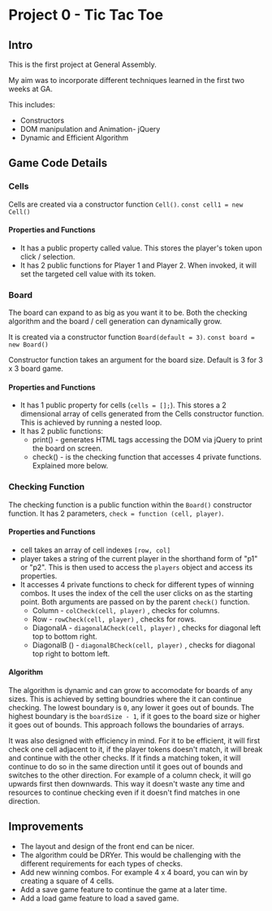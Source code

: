 # Project 0 - Tic Tac Toe
## Intro
This is the first project at General Assembly. 

My aim was to incorporate different techniques learned in the first two weeks at GA.

This includes:
* Constructors
* DOM manipulation and Animation- jQuery
* Dynamic and Efficient Algorithm

## Game Code Details
### Cells
Cells are created via a constructor function `Cell()`.
`const cell1 = new Cell()`

#### Properties and Functions
* It has a public property called value. This stores the player's token upon click / selection.
* It has 2 public functions for Player 1 and Player 2. When invoked, it will set the targeted cell value with its token.

### Board
The board can expand to as big as you want it to be. Both the checking algorithm and the board / cell generation can dynamically grow.

It is created via a constructor function `Board(default = 3)`.
`const board = new Board()`

Constructor function takes an argument for the board size. Default is 3 for 3 x 3 board game.

#### Properties and Functions
* It has 1 public property for cells (`cells = [];`). This stores a 2 dimensional array of cells generated from the Cells constructor function. This is achieved by running a nested loop.
* It has 2 public functions:
    * print() - generates HTML tags accessing the DOM via jQuery to print the board on screen.
    * check() - is the checking function that accesses 4 private functions. Explained more below.

### Checking Function
The checking function is a public function within the `Board()` constructor function. It has 2 parameters, `check = function (cell, player)`.

#### Properties and Functions
* cell takes an array of cell indexes `[row, col]`
* player takes a string of the current player in the shorthand form of "p1" or "p2". This is then used to access the `players` object and access its properties.
* It accesses 4 private functions to check for different types of winning combos. It uses the index of the cell the user clicks on as the starting point. Both arguments are passed on by the parent `check()` function.
    * Column - `colCheck(cell, player)` , checks for columns.
    * Row - `rowCheck(cell, player)` , checks for rows.
    * DiagonalA - `diagonalACheck(cell, player)` , checks for diagonal left top to bottom right.
    * DiagonalB () - `diagonalBCheck(cell, player)` , checks for diagonal top right to bottom left.

#### Algorithm
The algorithm is dynamic and can grow to accomodate for boards of any sizes. This is achieved by setting boundries where the it can continue checking. The lowest boundary is `0`, any lower it goes out of bounds. The highest boundary is the `boardSize - 1`, if it goes to the board size or higher it goes out of bounds. This approach follows the boundaries of arrays.

It was also designed with efficiency in mind. For it to be efficient, it will first check one cell adjacent to it, if the player tokens doesn't match, it will break and continue with the other checks. If it finds a matching token, it will continue to do so in the same direction until it goes out of bounds and switches to the other direction. For example of a column check, it will go upwards first then downwards. This way it doesn't waste any time and resources to continue checking even if it doesn't find matches in one direction.

## Improvements
* The layout and design of the front end can be nicer.
* The algorithm could be DRYer. This would be challenging with the different requirements for each types of checks.
* Add new winning combos. For example 4 x 4 board, you can win by creating a square of 4 cells.
* Add a save game feature to continue the game at a later time.
* Add a load game feature to load a saved game.